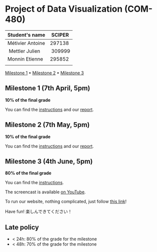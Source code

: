 # Project of Data Visualization (COM-480)

| Student's name | SCIPER |
| -------------- | ------ |
| Métivier Antoine | 297138 |
| Mettler Julien | 309999 |
| Monnin Etienne | 295852 |
| | |

[Milestone 1](#milestone-1) • [Milestone 2](#milestone-2) • [Milestone 3](#milestone-3)

## Milestone 1 (7th April, 5pm)

**10% of the final grade**

You can find the [instructions](/reports/milestone1/milestone1_instructions.pdf) and our [report](/reports/milestone1/milestone1.md).

## Milestone 2 (7th May, 5pm)

**10% of the final grade**

You can find the [instructions](/reports/milestone2/milestone2_instructions.pdf) and our [report](/reports/milestone2/milestone2.pdf).

## Milestone 3 (4th June, 5pm)

**80% of the final grade**

You can find the [instructions](/reports/milestone3/milestone3_instructions.pdf).

The screencast is available [on YouTube](https://www.youtube.com/watch?v=FJeq680bvf4).

To run our website, nothing complicated, just follow [this link](https://com-480-data-visualization.github.io/project-2023-vizmoica/)! 

Have fun! 楽しんできてください！

## Late policy

- < 24h: 80% of the grade for the milestone
- < 48h: 70% of the grade for the milestone

